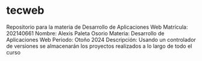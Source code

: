 # tecweb
Repositorio para la materia de  Desarrollo de Aplicaciones Web
Matrícula: 202140661
Nombre:      Alexis Paleta Osorio
Materia:     Desarrollo de Aplicaciones Web
Periodo:     Otoño 2024
Descripción: Usando un controlador de versiones se almacenarán los proyectos realizados a lo largo de todo el curso 